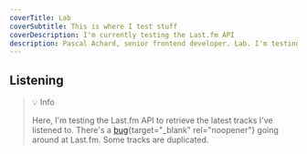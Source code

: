 ```yaml
---
coverTitle: Lab
coverSubtitle: This is where I test stuff
coverDescription: I'm currently testing the Last.fm API
description: Pascal Achard, senior frontend developer. Lab. I'm testing the Last.fm api.
---
```


## Listening <Icon class='text-primary' name="brandico:lastfm"></Icon>

> <span class="mr-2">💡</span>  <span class="font-rubik-medium font-medium text-primary">Info</span>
>
> Here, I'm testing the Last.fm API to retrieve the latest tracks I've listened to. 
> There's a [bug](https://www.last.fm/tag/duplicate+scrobbles+bug/shoutbox){target="_blank" rel="noopener"} going around at Last.fm. Some tracks are duplicated.


